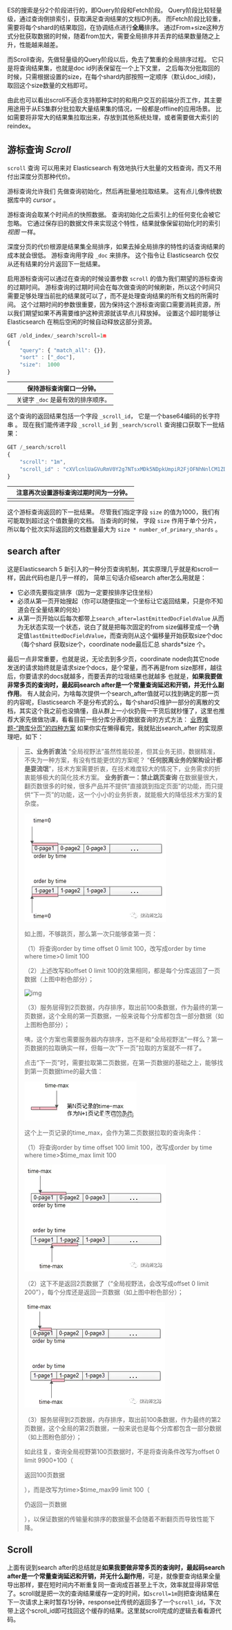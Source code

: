 ES的搜索是分2个阶段进行的，即Query阶段和Fetch阶段。 Query阶段比较轻量级，通过查询倒排索引，获取满足查询结果的文档ID列表。 而Fetch阶段比较重，需要将每个shard的结果取回，在协调结点进行**全局**排序。 通过From+size这种方式分批获取数据的时候，随着from加大，需要全局排序并丢弃的结果数量随之上升，性能越来越差。

而Scroll查询，先做轻量级的Query阶段以后，免去了繁重的全局排序过程。 它只是将查询结果集，也就是doc id列表保留在一个上下文里， 之后每次分批取回的时候，只需根据设置的size，在每个shard内部按照一定顺序（默认doc_id续)， 取回这个size数量的文档即可。 

由此也可以看出scroll不适合支持那种实时的和用户交互的前端分页工作，其主要用途用于从ES集群分批拉取大量结果集的情况，一般都是offline的应用场景。 比如需要将非常大的结果集拉取出来，存放到其他系统处理，或者需要做大索引的reindex。

## 游标查询 *Scroll*

`scroll` 查询 可以用来对 Elasticsearch 有效地执行大批量的文档查询，而又不用付出深度分页那种代价。

游标查询允许我们 先做查询初始化，然后再批量地拉取结果。 这有点儿像传统数据库中的 *cursor* 。

游标查询会取某个时间点的快照数据。 查询初始化之后索引上的任何变化会被它忽略。 它通过保存旧的数据文件来实现这个特性，结果就像保留初始化时的索引 *视图* 一样。

深度分页的代价根源是结果集全局排序，如果去掉全局排序的特性的话查询结果的成本就会很低。 游标查询用字段 `_doc` 来排序。 这个指令让 Elasticsearch 仅仅从还有结果的分片返回下一批结果。

启用游标查询可以通过在查询的时候设置参数 `scroll` 的值为我们期望的游标查询的过期时间。 游标查询的过期时间会在每次做查询的时候刷新，所以这个时间只需要足够处理当前批的结果就可以了，而不是处理查询结果的所有文档的所需时间。 这个过期时间的参数很重要，因为保持这个游标查询窗口需要消耗资源，所以我们期望如果不再需要维护这种资源就该早点儿释放掉。 设置这个超时能够让 Elasticsearch 在稍后空闲的时候自动释放这部分资源。

```js
GET /old_index/_search?scroll=1m 
{
    "query": { "match_all": {}},
    "sort" : ["_doc"], 
    "size":  1000
}
```



|      | 保持游标查询窗口一分钟。           |
| ---- | ---------------------------------- |
|      | 关键字 `_doc` 是最有效的排序顺序。 |

这个查询的返回结果包括一个字段 `_scroll_id`， 它是一个base64编码的长字符串 。 现在我们能传递字段 `_scroll_id` 到 `_search/scroll` 查询接口获取下一批结果：

```js
GET /_search/scroll
{
    "scroll": "1m", 
    "scroll_id" : "cXVlcnlUaGVuRmV0Y2g7NTsxMDk5NDpkUmpiR2FjOFNhNnlCM1ZDMWpWYnRROzEwOTk1OmRSamJHYWM4U2E2eUIzVkMxalZidFE7MTA5OTM6ZFJqYkdhYzhTYTZ5QjNWQzFqVmJ0UTsxMTE5MDpBVUtwN2lxc1FLZV8yRGVjWlI2QUVBOzEwOTk2OmRSamJHYWM4U2E2eUIzVkMxalZidFE7MDs="
}
```



|      | 注意再次设置游标查询过期时间为一分钟。 |
| ---- | -------------------------------------- |
|      |                                        |

这个游标查询返回的下一批结果。 尽管我们指定字段 `size` 的值为1000，我们有可能取到超过这个值数量的文档。 当查询的时候， 字段 `size` 作用于单个分片，所以每个批次实际返回的文档数量最大为 `size * number_of_primary_shards` 。



## search after

这是Elasticsearch 5 新引入的一种分页查询机制，其实原理几乎就是和scroll一样，因此代码也是几乎一样的， 简单三句话介绍search after怎么用就是：

- 它必须先要指定排序（因为一定要按排序记住坐标）
- 必须从第一页开始搜起（你可以随便指定一个坐标让它返回结果，只是你不知道会在全量结果的何处）
- 从第一页开始以后每次都带上`search_after=lastEmittedDocFieldValue` 从而为无状态实现一个状态，说白了就是把每次固定的from size偏移变成一个确定值`lastEmittedDocFieldValue`，而查询则从这个偏移量开始获取size个doc（每个shard 获取size个，coordinate node最后汇总
   shards*size 个。

最后一点非常重要，也就是说，无论去到多少页，coordinate node向其它node发送的请求始终就是请求size个docs，是个常量，而不再是from size那样，越往后，你要请求的docs就越多，而要丢弃的垃圾结果也就越多
 也就是，**如果我要做非常多页的查询时，最起码search after是一个常量查询延迟和开销，并无什么副作用**。
 有人就会问，为啥每次提供一个search_after值就可以找到确定的那一页的内容呢，Elasticsearch 不是分布式的么，每个shard只维护一部分的离散的文档，其实这个我之前也没搞懂，自从群上一小伙扔我一干货后就秒懂了，这里也推荐大家先做做功课，看看目前一些分库分表的数据查询的方式方法：
 [业界难题-“跨库分页”的四种方案](https://link.jianshu.com?t=https://mp.weixin.qq.com/s?srcid=05313jMsVT3zyHFn2DcX4PLU&scene=23&mid=2651959942&sn=e9d3fe111b8a1d44335f798bbb6b9eea&idx=1&__biz=MjM5ODYxMDA5OQ%3D%3D&chksm=bd2d075a8a5a8e4cad985b847778aa83056e22931767bb835132c04571b66d5434020fd4147f&mpshare=1#rd&appinstall=0)
 如果你实在懒得看完，我就贴出search_after 的实现原理吧，如下：

> **三、业务折衷法**
>  “全局视野法”虽然性能较差，但其业务无损，数据精准，不失为一种方案，有没有性能更优的方案呢？
>  “**任何脱离业务的架构设计都是耍流氓**”，技术方案需要折衷，在技术难度较大的情况下，业务需求的折衷能够极大的简化技术方案。
>  **业务折衷一：禁止跳页查询**
>  在数据量很大，翻页数很多的时候，很多产品并不提供“直接跳到指定页面”的功能，而只提供“下一页”的功能，这一个小小的业务折衷，就能极大的降低技术方案的复杂度。
>
> ![img](ES分页查询.assets/6181457-13b4ae68c2cd2080.webp)
>
> 如上图，不够跳页，那么第一次只能够查第一页：
>
> （1）将查询order by time offset 0 limit 100，改写成order by time where time>0 limit 100
>
> （2）上述改写和offset 0 limit 100的效果相同，都是每个分库返回了一页数据（上图中粉色部分）；
>
> ![img](https://upload-images.jianshu.io/upload_images/6181457-14c2454ffdc301dd?imageMogr2/auto-orient/strip|imageView2/2/w/321/format/webp)
>
> （3）服务层得到2页数据，内存排序，取出前100条数据，作为最终的第一页数据，这个全局的第一页数据，一般来说每个分库都包含一部分数据（如上图粉色部分）；
>
> 咦，这个方案也需要服务器内存排序，岂不是和“全局视野法”一样么？第一页数据的拉取确实一样，但每一次“下一页”拉取的方案就不一样了。
>
> 点击“下一页”时，需要拉取第二页数据，在第一页数据的基础之上，能够找到第一页数据time的最大值：
>
> ![img](ES分页查询.assets/6181457-c6e01e66a0174c92.webp)
>
> 这个上一页记录的time_max，会作为第二页数据拉取的查询条件：
>
> （1）将查询order by time offset 100 limit 100，改写成order by time where time>$time_max limit 100
>
> ![img](ES分页查询.assets/6181457-1fc5b66c667ee1c2.webp)
>
> （2）这下不是返回2页数据了（“全局视野法，会改写成offset 0 limit 200”），每个分库还是返回一页数据（如上图中粉色部分）；
>
> ![img](ES分页查询.assets/6181457-dec7709afe986eb8.webp)
>
> （3）服务层得到2页数据，内存排序，取出前100条数据，作为最终的第2页数据，这个全局的第2页数据，一般来说也是每个分库都包含一部分数据（如上图粉色部分）；
>
> 如此往复，查询全局视野第100页数据时，不是将查询条件改写为offset 0 limit 9900+100（
>
> 返回100页数据
>
> ），而是改写为time>$time_max99 limit 100（
>
> 仍返回一页数据
>
> ），以保证数据的传输量和排序的数据量不会随着不断翻页而导致性能下降。



## Scroll

上面有说到search after的总结就是**如果我要做非常多页的查询时，最起码search after是一个常量查询延迟和开销，并无什么副作用**，可是，就像要查询结果全量导出那样，要在短时间内不断重复同一查询成百甚至上千次，效率就显得非常低了。scroll就是把一次的查询结果缓存一定的时间，如`scroll=1m`则把查询结果在下一次请求上来时暂存1分钟，response比传统的返回多了一个`scroll_id`，下次带上这个scroll_id即可找回这个缓存的结果。这里就scroll完成的逻辑去看看源代码。